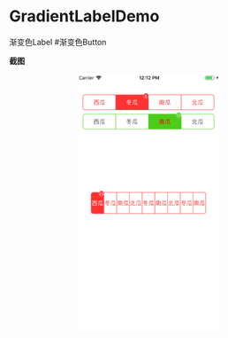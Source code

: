 # GradientLabelDemo
渐变色Label
#渐变色Button

**截图**
<p align="center">
<img src="https://raw.githubusercontent.com/sfwan2014/BadgeSegment/master/CustomeBadgeSegmentDemo/example.png" alt="Kingfisher" title="Kingfisher" width="260"/>
</p>

